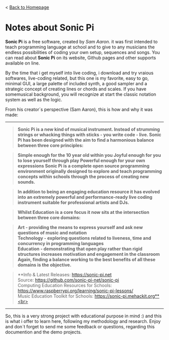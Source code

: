 < [Back to Homepage](../../..)

# Notes about Sonic Pi

**Sonic Pi** is a free software, created by *Sam Aaron*. it was first intended to teach programming language at school and to give to any musicians the endless possibilities of coding your own setup, sequences and songs. You can read about **Sonic Pi** on its website, Github pages and other supports available on line. 

By the time that i get myself into live coding, i download and try vraious softwares, live-coding related, but this one is my favorite, easy to go, minimal GUI, a large palette of included synth, a good sampler and a strategic concept of creating lines or chords and scales. If you have somemusical background, you will recognize at start the classic notation system as well as the logic.

From his creator´s perspective (Sam Aaron), this is how and why it was made:

---

> **Sonic Pi is a new kind of musical instrument. Instead of strumming strings or whacking things with sticks - you write code - live.
Sonic Pi has been designed with the aim to find a harmonious balance between three core principles:**

>**Simple enough for the 10 year old within you
Joyful enough for you to lose yourself through play
Powerful enough for your own expressions
Sonic Pi is a complete open source programming environment originally designed to explore and teach programming concepts within schools through the process of creating new sounds.**

>**In addition to being an engaging education resource it has evolved into an extremely powerful and performance-ready live coding instrument suitable for professional artists and DJs.**

>**Whilst Education is a core focus it now sits at the intersection between three core domains:**

>**Art - providing the means to express yourself and ask new questions of music and notation<br>
Technology - exploring questions related to liveness, time and concurrency in programming languages<br>
Education - demonstrating that open play rather than rigid structures increases motivation and engagement in the classroom<br>
Again, finding a balance working to the best benefits of all these domains is the objective.**<br>

>**Info & Latest Releases: https://sonic-pi.net<br>
Source: https://github.com/sonic-pi-net/sonic-pi<br>
Computing Education Resources for Schools: https://www.raspberrypi.org/learning/sonic-pi-lessons/<br>
Music Education Toolkit for Schools: https://sonic-pi.mehackit.org**<br>

---

So, this is a very strong project with educational purpose in mind :) and this is what i offer to learn here, following my methodology and research. Enjoy and don´t forget to send me some feedback or questions, regarding this documention and the demo projects.
